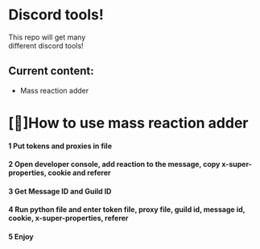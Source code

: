 # Discord tools!

This repo will get many<br>different discord tools!

## Current content:
- Mass reaction adder

# [🤔]How to use mass reaction adder
#### 1 Put tokens and proxies in file
#### 2 Open developer console, add reaction to the message, copy x-super-properties, cookie and referer
#### 3 Get Message ID and Guild ID
#### 4 Run python file and enter token file, proxy file, guild id, message id, cookie, x-super-properties, referer
#### 5 Enjoy
